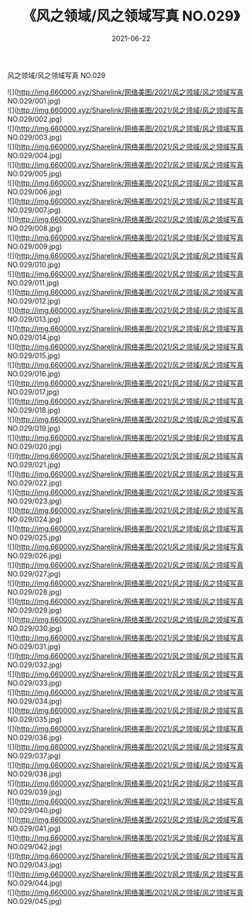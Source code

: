 ﻿---
layout: post
title:  《风之领域/风之领域写真 NO.029》
date:   2021-06-22
img: http://img.660000.xyz/Sharelink/网络美图/2021/风之领域/风之领域写真 NO.029/000.jpg
categories: [美女, 清纯, 唯美]
---

风之领域/风之领域写真 NO.029

 ![](http://img.660000.xyz/Sharelink/网络美图/2021/风之领域/风之领域写真 NO.029/001.jpg) <br>![](http://img.660000.xyz/Sharelink/网络美图/2021/风之领域/风之领域写真 NO.029/002.jpg) <br>![](http://img.660000.xyz/Sharelink/网络美图/2021/风之领域/风之领域写真 NO.029/003.jpg) <br>![](http://img.660000.xyz/Sharelink/网络美图/2021/风之领域/风之领域写真 NO.029/004.jpg) <br>![](http://img.660000.xyz/Sharelink/网络美图/2021/风之领域/风之领域写真 NO.029/005.jpg) <br>![](http://img.660000.xyz/Sharelink/网络美图/2021/风之领域/风之领域写真 NO.029/006.jpg) <br>![](http://img.660000.xyz/Sharelink/网络美图/2021/风之领域/风之领域写真 NO.029/007.jpg) <br>![](http://img.660000.xyz/Sharelink/网络美图/2021/风之领域/风之领域写真 NO.029/008.jpg) <br>![](http://img.660000.xyz/Sharelink/网络美图/2021/风之领域/风之领域写真 NO.029/009.jpg) <br>![](http://img.660000.xyz/Sharelink/网络美图/2021/风之领域/风之领域写真 NO.029/010.jpg) <br>![](http://img.660000.xyz/Sharelink/网络美图/2021/风之领域/风之领域写真 NO.029/011.jpg) <br>![](http://img.660000.xyz/Sharelink/网络美图/2021/风之领域/风之领域写真 NO.029/012.jpg) <br>![](http://img.660000.xyz/Sharelink/网络美图/2021/风之领域/风之领域写真 NO.029/013.jpg) <br>![](http://img.660000.xyz/Sharelink/网络美图/2021/风之领域/风之领域写真 NO.029/014.jpg) <br>![](http://img.660000.xyz/Sharelink/网络美图/2021/风之领域/风之领域写真 NO.029/015.jpg) <br>![](http://img.660000.xyz/Sharelink/网络美图/2021/风之领域/风之领域写真 NO.029/016.jpg) <br>![](http://img.660000.xyz/Sharelink/网络美图/2021/风之领域/风之领域写真 NO.029/017.jpg) <br>![](http://img.660000.xyz/Sharelink/网络美图/2021/风之领域/风之领域写真 NO.029/018.jpg) <br>![](http://img.660000.xyz/Sharelink/网络美图/2021/风之领域/风之领域写真 NO.029/019.jpg) <br>![](http://img.660000.xyz/Sharelink/网络美图/2021/风之领域/风之领域写真 NO.029/020.jpg) <br>![](http://img.660000.xyz/Sharelink/网络美图/2021/风之领域/风之领域写真 NO.029/021.jpg) <br>![](http://img.660000.xyz/Sharelink/网络美图/2021/风之领域/风之领域写真 NO.029/022.jpg) <br>![](http://img.660000.xyz/Sharelink/网络美图/2021/风之领域/风之领域写真 NO.029/023.jpg) <br>![](http://img.660000.xyz/Sharelink/网络美图/2021/风之领域/风之领域写真 NO.029/024.jpg) <br>![](http://img.660000.xyz/Sharelink/网络美图/2021/风之领域/风之领域写真 NO.029/025.jpg) <br>![](http://img.660000.xyz/Sharelink/网络美图/2021/风之领域/风之领域写真 NO.029/026.jpg) <br>![](http://img.660000.xyz/Sharelink/网络美图/2021/风之领域/风之领域写真 NO.029/027.jpg) <br>![](http://img.660000.xyz/Sharelink/网络美图/2021/风之领域/风之领域写真 NO.029/028.jpg) <br>![](http://img.660000.xyz/Sharelink/网络美图/2021/风之领域/风之领域写真 NO.029/029.jpg) <br>![](http://img.660000.xyz/Sharelink/网络美图/2021/风之领域/风之领域写真 NO.029/030.jpg) <br>![](http://img.660000.xyz/Sharelink/网络美图/2021/风之领域/风之领域写真 NO.029/031.jpg) <br>![](http://img.660000.xyz/Sharelink/网络美图/2021/风之领域/风之领域写真 NO.029/032.jpg) <br>![](http://img.660000.xyz/Sharelink/网络美图/2021/风之领域/风之领域写真 NO.029/033.jpg) <br>![](http://img.660000.xyz/Sharelink/网络美图/2021/风之领域/风之领域写真 NO.029/034.jpg) <br>![](http://img.660000.xyz/Sharelink/网络美图/2021/风之领域/风之领域写真 NO.029/035.jpg) <br>![](http://img.660000.xyz/Sharelink/网络美图/2021/风之领域/风之领域写真 NO.029/036.jpg) <br>![](http://img.660000.xyz/Sharelink/网络美图/2021/风之领域/风之领域写真 NO.029/037.jpg) <br>![](http://img.660000.xyz/Sharelink/网络美图/2021/风之领域/风之领域写真 NO.029/038.jpg) <br>![](http://img.660000.xyz/Sharelink/网络美图/2021/风之领域/风之领域写真 NO.029/039.jpg) <br>![](http://img.660000.xyz/Sharelink/网络美图/2021/风之领域/风之领域写真 NO.029/040.jpg) <br>![](http://img.660000.xyz/Sharelink/网络美图/2021/风之领域/风之领域写真 NO.029/041.jpg) <br>![](http://img.660000.xyz/Sharelink/网络美图/2021/风之领域/风之领域写真 NO.029/042.jpg) <br>![](http://img.660000.xyz/Sharelink/网络美图/2021/风之领域/风之领域写真 NO.029/043.jpg) <br>![](http://img.660000.xyz/Sharelink/网络美图/2021/风之领域/风之领域写真 NO.029/044.jpg) <br>![](http://img.660000.xyz/Sharelink/网络美图/2021/风之领域/风之领域写真 NO.029/045.jpg) <br>